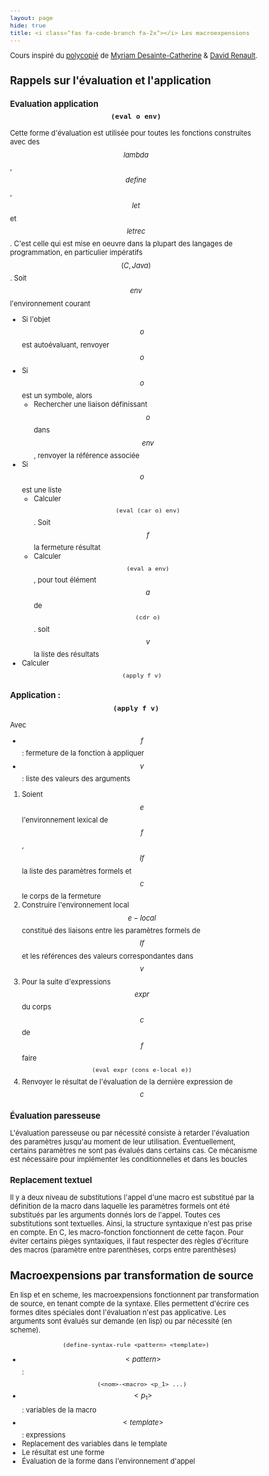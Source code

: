 ```yaml
---
layout: page
hide: true
title: <i class="fas fa-code-branch fa-2x"></i> Les macroexpensions 
---
```

<script type="text/javascript" async
  src="https://cdn.mathjax.org/mathjax/latest/MathJax.js?config=TeX-MML-AM_CHTML">
</script>

Cours inspiré du
[polycopié](https://www.labri.fr/perso/myriam/Enseignement/Scheme/scheme.pdf)
de [Myriam Desainte-Catherine](https://www.labri.fr/perso/myriam/) & [David Renault](https://www.labri.fr/perso/renault/working/index.php).

<style>
html {
 zoom: 0.80;
}
</style>

## <i class="fas fa-code-branch"></i> Rappels sur l'évaluation et l'application 

### Evaluation application $$\texttt{(eval o env)}$$ 

Cette forme d'évaluation est utilisée pour toutes les fonctions construites avec
des $$lambda$$, $$define$$, $$let$$ et $$letrec$$. C'est celle qui est mise en
oeuvre dans la plupart des langages de programmation, en particulier impératifs
$$(C,Java)$$. Soit $$env$$ l'environnement courant

* Si l'objet $$o$$ est autoévaluant, renvoyer $$o$$
* Si $$o$$ est un symbole, alors 
  + Rechercher une liaison définissant $$o$$ dans $$env$$, renvoyer la référence
    associée
* Si $$o$$ est une liste 
  + Calculer $$\texttt{(eval (car o) env)}$$. Soit $$f$$ la fermeture résultat 
  + Calculer $$\texttt{(eval a env)}$$, pour tout élément $$a$$ de $$\texttt{(cdr o)}$$. soit
    $$v$$ la liste des résultats 
* Calculer $$\texttt{(apply f v)}$$

### Application : $$\texttt{(apply f v)}$$

Avec 
* $$f$$ : fermeture de la fonction à appliquer 
* $$v$$ : liste des valeurs des arguments 

1. Soient $$e$$ l'environnement lexical de $$f$$, $$If$$ la liste des paramètres
  formels et $$c$$ le corps de la fermeture 
1. Construire l'environnement local $$e-local$$ constitué des liaisons entre les
  paramètres formels de $$If$$ et les références des valeurs correspondantes
  dans $$v$$
1. Pour la suite d'expressions $$expr$$ du corps $$c$$ de $$f$$ faire
  $$\texttt{(eval expr (cons e-local e))}$$
1. Renvoyer le résultat de l'évaluation de la dernière expression de $$c$$ 

### Évaluation paresseuse 

L'évaluation paresseuse ou par nécessité consiste à retarder l'évaluation des
paramètres jusqu'au moment de leur utilisation. Éventuellement, certains
paramètres ne sont pas évalués dans certains cas. Ce mécanisme est nécessaire
pour implémenter les conditionnelles et dans les boucles

### Replacement textuel

Il y a deux niveau de substitutions  l'appel d'une macro est substitué par la
définition de la macro dans laquelle les paramètres formels ont été substitués
par les arguments donnés lors de l'appel. Toutes ces substitutions sont
textuelles. Ainsi, la structure syntaxique n'est pas prise en compte. En C, les
macro-fonction fonctionnent de cette façon. Pour éviter certains pièges
syntaxiques, il faut respecter des règles d'écriture des macros (paramètre entre
parenthèses, corps entre parenthèses)

## <i class="fas fa-code-branch"></i> Macroexpensions par transformation de source

En lisp et en scheme, les macroexpensions fonctionnent par transformation de
source, en tenant compte de la syntaxe. Elles permettent d'écrire ces formes
dites spéciales dont l'évaluation n'est pas applicative. Les arguments sont
évalués sur demande (en lisp) ou par nécessité (en scheme). 

$$\texttt{(define-syntax-rule <pattern> <template>)}$$ 

* $$<pattern>$$ : $$\texttt{(<nom>-<macro> <p_1> ...)}$$
* $$<p_1>$$ : variables de la macro 
* $$<template>$$ : expressions 
* Replacement des variables dans le template 
* Le résultat est une forme 
* Évaluation de la forme dans l'environnement d'appel

